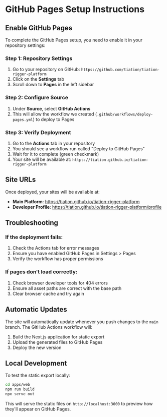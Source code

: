 # GitHub Pages Setup Instructions

## Enable GitHub Pages

To complete the GitHub Pages setup, you need to enable it in your repository settings:

### Step 1: Repository Settings
1. Go to your repository on GitHub: `https://github.com/tiation/tiation-rigger-platform`
2. Click on the **Settings** tab
3. Scroll down to **Pages** in the left sidebar

### Step 2: Configure Source
1. Under **Source**, select **GitHub Actions**
2. This will allow the workflow we created (`.github/workflows/deploy-pages.yml`) to deploy to Pages

### Step 3: Verify Deployment
1. Go to the **Actions** tab in your repository
2. You should see a workflow run called "Deploy to GitHub Pages"
3. Wait for it to complete (green checkmark)
4. Your site will be available at: `https://tiation.github.io/tiation-rigger-platform`

## Site URLs

Once deployed, your sites will be available at:

- **Main Platform**: https://tiation.github.io/tiation-rigger-platform
- **Developer Profile**: https://tiation.github.io/tiation-rigger-platform/profile

## Troubleshooting

### If the deployment fails:
1. Check the Actions tab for error messages
2. Ensure you have enabled GitHub Pages in Settings > Pages
3. Verify the workflow has proper permissions

### If pages don't load correctly:
1. Check browser developer tools for 404 errors
2. Ensure all asset paths are correct with the base path
3. Clear browser cache and try again

## Automatic Updates

The site will automatically update whenever you push changes to the `main` branch. The GitHub Actions workflow will:

1. Build the Next.js application for static export
2. Upload the generated files to GitHub Pages
3. Deploy the new version

## Local Development

To test the static export locally:

```bash
cd apps/web
npm run build
npx serve out
```

This will serve the static files on `http://localhost:3000` to preview how they'll appear on GitHub Pages.